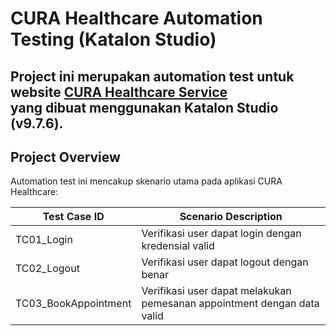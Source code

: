 # CURA Healthcare Automation Testing (Katalon Studio)
Project ini merupakan **automation test untuk website [CURA Healthcare Service](https://katalon-demo-cura.herokuapp.com/)**  
yang dibuat menggunakan **Katalon Studio** (v9.7.6).
---

## Project Overview

Automation test ini mencakup skenario utama pada aplikasi CURA Healthcare:

| Test Case ID | Scenario Description |
|---------------|----------------------|
| TC01_Login | Verifikasi user dapat login dengan kredensial valid |
| TC02_Logout | Verifikasi user dapat logout dengan benar |
| TC03_BookAppointment | Verifikasi user dapat melakukan pemesanan appointment dengan data valid |
